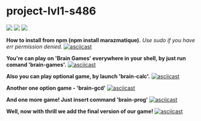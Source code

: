 # project-lvl1-s486
<a href="https://codeclimate.com/github/codeclimate/codeclimate/maintainability"><img src="https://api.codeclimate.com/v1/badges/a99a88d28ad37a79dbf6/maintainability" /></a>
<a href="https://codeclimate.com/github/codeclimate/codeclimate/test_coverage"><img src="https://api.codeclimate.com/v1/badges/a99a88d28ad37a79dbf6/test_coverage" /></a>
<a href="https://travis-ci.com/marazmatique/project-lvl1-s486"><img src="https://travis-ci.com/marazmatique/project-lvl1-s486.svg?branch=master"></a>

**How to install from npm (npm install marazmatique).**
_Use sudo if you have err permission denied._
[![asciicast](https://asciinema.org/a/MPt0QWzQyEhxfOuB63nA9U0Bl.svg)](https://asciinema.org/a/MPt0QWzQyEhxfOuB63nA9U0Bl)

**You're can play on 'Brain Games' everywhere in your shell, by just run comand 'brain-games'.**
[![asciicast](https://asciinema.org/a/fEvhA0BzvW1Sfk9Ln2JjCDj5O.svg)](https://asciinema.org/a/fEvhA0BzvW1Sfk9Ln2JjCDj5O)

**Also you can play optional game, by launch 'brain-calc'.**
[![asciicast](https://asciinema.org/a/cx19lPfxPUeF7fVdiAhRoaEvS.svg)](https://asciinema.org/a/cx19lPfxPUeF7fVdiAhRoaEvS)

**Another one option game - 'brain-gcd'**
[![asciicast](https://asciinema.org/a/hE37HNWUbtKGyyEoCAT1XuKH2.svg)](https://asciinema.org/a/hE37HNWUbtKGyyEoCAT1XuKH2)

**And one more game! Just insert command 'brain-prog'**
[![asciicast](https://asciinema.org/a/3W3az7CmIkzm392KpVb6GV86U.svg)](https://asciinema.org/a/3W3az7CmIkzm392KpVb6GV86U)

**Well, now with thrill we add the final version of our game!**
[![asciicast](https://asciinema.org/a/kQgb1KSyqbs0WUPXvmZGbHUHI.svg)](https://asciinema.org/a/kQgb1KSyqbs0WUPXvmZGbHUHI)